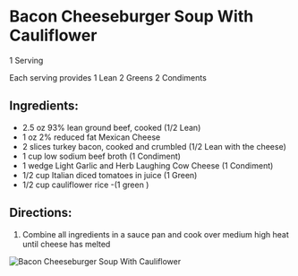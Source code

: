 # Bacon Cheeseburger Soup With Cauliflower

1 Serving

Each serving provides 
1 Lean
2 Greens
2 Condiments

## Ingredients:
* 2.5 oz 93% lean ground beef, cooked (1/2 Lean)
* 1 oz 2% reduced fat Mexican Cheese 
* 2 slices turkey bacon, cooked and crumbled (1/2 Lean with the cheese)
* 1 cup low sodium beef broth (1 Condiment)
* 1 wedge Light Garlic and Herb Laughing Cow Cheese (1 Condiment)
* 1/2 cup Italian diced tomatoes in juice (1 Green)
* 1/2 cup cauliflower rice -(1 green )

## Directions:
1. Combine all ingredients in a sauce pan and cook over medium high heat until cheese has melted

![Bacon Cheeseburger Soup With Cauliflower](./Bacon%20Cheeseburger%20Soup%20With%20Cauliflower.png)

